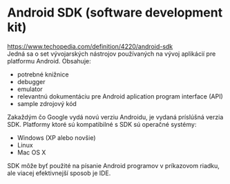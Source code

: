 # Android SDK (software development kit) 
https://www.techopedia.com/definition/4220/android-sdk <br>
Jedná sa o set vývojarských nástrojov používaných na vývoj aplikácií pre platformu Android. 
Obsahuje:
- potrebné knižnice
- debugger
- emulator
- relevantnú dokumentáciu pre Android aplication program interface (API)
- sample zdrojový kód 

Zakaždým čo Google vydá novú verziu Androidu,  je vydaná príslúšná verzia SDK. 
Platformy ktoré sú kompatibilné s SDK sú operačné systémy:
- Windows (XP alebo novšie)
- Linux
- Mac OS X

SDK môže byť použité na písanie Android programov v príkazovom riadku, ale viacej efektivnejší sposob je IDE. 
